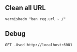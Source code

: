 ## Clean all URL
```
varnishadm "ban req.url ~ /"
```

## Debug
```
GET -Used http://localhost:6081
```
